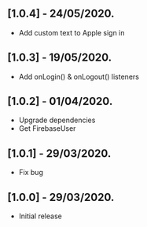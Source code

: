 ## [1.0.4] - 24/05/2020.
- Add custom text to Apple sign in
## [1.0.3] - 19/05/2020.
- Add onLogin() & onLogout() listeners
## [1.0.2] - 01/04/2020.
- Upgrade dependencies
- Get FirebaseUser
## [1.0.1] - 29/03/2020.
- Fix bug
## [1.0.0] - 29/03/2020.
- Initial release